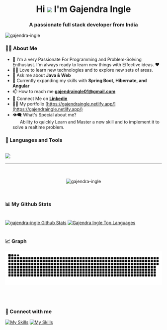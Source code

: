 <h1 align="center">Hi <img src="https://raw.githubusercontent.com/MartinHeinz/MartinHeinz/master/wave.gif" width="30px"> I'm Gajendra Ingle</h1>
<h3 align="center">A passionate full stack developer from India</h3>
<!-- <img align="right" alt="Coding" width="400" src="https://raj-rathod.github.io/rajesh-rathore/assets/images/developer.gif"> -->

 <p align="left"> <img src="https://komarev.com/ghpvc/?username=gajendra-ingle&label=Profile%20views&color=0e75b6&style=flat" alt="gajendra-ingle" /> </p> 
 
<!--  __________________________________ About Me __________________________________ -->
<h3 align="left">🙋‍♂️ About Me</h3>
                               
- 🥋 I'm a very Passionate For Programming and Problem-Solving Enthusiast. I'm always ready to learn new things with Effective ideas. ❤
- 👨‍💻 Love to learn new technologies and to explore new sets of areas.
- 💬 Ask me about **Java & Web**
- 📘 Currently expanding my skills with **Spring Boot, Hibernate, and Angular**
- 📫 How to reach me **gajendraingle01@gmail.com**
- 🔗 Connect Me on [**Linkedin**](https://linkedin.com/in/gajendra-ingle)
- 👨‍💻 My portfolio [https://gajendraingle.netlify.app/](https://gajendraingle.netlify.app/) 
- 👁‍🗨 What's Special about me? <br>
  &nbsp;&nbsp;&nbsp;&nbsp;&nbsp; Ability to quickly Learn and Master a new skill and to implement it to solve a realtime problem.

<!--  __________________________________ Languages and Tools __________________________________ -->
<h3 align="left">🚀 Languages and Tools </h3>
<br/>
<div align="left">
    <img src="https://skillicons.dev/icons?i=java,js,ts,spring,hibernate,html,css,tailwind,angular,mysql,git,github,eclipse,vscode,postman,figma,notion,maven,npm,api&perline=8" />

</div>
<hr>
<br/>

<!--  __________________________________ Streak  __________________________________ -->
<p align="center">
  <img align="center" src="https://github-readme-streak-stats.herokuapp.com/?user=gajendra-ingle" alt="gajendra-ingle" />
</p>
<br/> 


<!--  __________________________________ My Github Stats __________________________________ -->

<h3 align="left">📊 My Github Stats</h3>
   <br/>
<a href="https://github.com/gajendra-ingle/github-readme-stats">
<img align="center" height="175px" alt="gajendra-ingle Github Stats" 
src="https://github-readme-stats.vercel.app/api?username=gajendra-ingle&show_icons=true&count_private=true&theme=react&hide_border=true&bg_color=0D1117" /></a>

  <a href="https://github.com/gajendra-ingle/github-readme-stats">
    <img align="center" height="175px" alt="Gajendra Ingle Top Languages" src="https://github-readme-stats.vercel.app/api/top-langs/?username=gajendra-ingle&langs_count=8&count_private=true&layout=compact&theme=react&hide_border=true&bg_color=0D1117" />
  </a>
  
<br/>
<br/>

<!--  __________________________________ Graph __________________________________ -->

   <h3 align="left">📈 Graph</h3>
  <p align="center">
      <img src="https://github.com/killshotxd/svgIcons/blob/main/github-contribution-grid-snake.svg" alt="snake">
  </p>
<br/> <br/> 


<!--  __________________________________ Connect with me  __________________________________ -->

<h3 align="left">📧 Connect with me </h3>

[![My Skills](https://skillicons.dev/icons?i=linkedin)](https://linkedin.com/in/gajendra-ingle) 
[![My Skills](https://skillicons.dev/icons?i=instagram)](https://instagram.com/gajendra.ingle) 

<!-- <p align="right" > Created with ❤ by <a href="https://github.com/gajendra-ingle">Gajendra Ingle</a></p> -->
